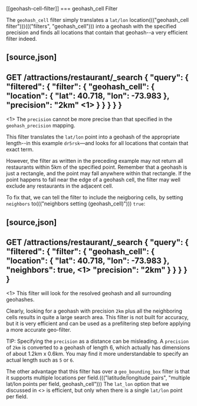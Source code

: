 [[geohash-cell-filter]]
=== geohash_cell Filter

The `geohash_cell` filter simply translates a `lat/lon` location((("geohash_cell filter")))((("filters", "geohash_cell"))) into a
geohash with the specified precision and finds all locations that contain
that geohash--a very efficient filter indeed.

[source,json]
----------------------------
GET /attractions/restaurant/_search
{
  "query": {
    "filtered": {
      "filter": {
        "geohash_cell": {
          "location": {
            "lat":  40.718,
            "lon": -73.983
          },
          "precision": "2km" <1>
        }
      }
    }
  }
}
----------------------------
<1> The `precision` cannot be more precise than that specified in the
    `geohash_precision` mapping.

This filter translates the `lat/lon` point into a geohash of the appropriate
length--in this example `dr5rsk`&#x2014;and looks for all locations that contain
that exact term.

However, the filter as written in the preceding example may not return all restaurants within 5km
of the specified point.  Remember that a geohash is just a rectangle, and the
point may fall anywhere within that rectangle.  If the point happens to fall
near the edge of a geohash cell, the filter may well exclude any
restaurants in the adjacent cell.

To fix that, we can tell the filter to include the neigboring cells, by
setting `neighbors` to((("neighbors setting (geohash_cell)"))) `true`:

[source,json]
----------------------------
GET /attractions/restaurant/_search
{
  "query": {
    "filtered": {
      "filter": {
        "geohash_cell": {
          "location": {
            "lat":  40.718,
            "lon": -73.983
          },
          "neighbors": true, <1>
          "precision": "2km"
        }
      }
    }
  }
}
----------------------------

<1> This filter will look for the resolved geohash and all surrounding
    geohashes.

Clearly, looking for a geohash with precision `2km` plus all the neighboring
cells results in quite a large search area.  This filter is not built for
accuracy, but it is very efficient and can be used as a prefiltering step
before applying a more accurate geo-filter.

TIP: Specifying the `precision` as a distance can be misleading. A `precision`
of `2km` is converted to a geohash of length 6, which actually has dimensions
of about 1.2km x 0.6km.  You may find it more understandable to specify an
actual length such as `5` or `6`.

The other advantage that this filter has over a `geo_bounding_box` filter is
that it supports multiple locations per field.((("latitude/longitude pairs", "multiple lat/lon points per field, geohash_cell")))  The `lat_lon` option that we
discussed in <<optimize-bounding-box>> is efficient, but only when there
is a single `lat/lon` point per field.


